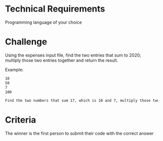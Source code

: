 # Technical Requirements
Programming language of your choice

# Challenge

Using the expenses input file, find the two entries that sum to 2020; multiply those two entries together and return the result.



Example:
```2
10
50
7
100

Find the two numbers that sum 17, which is 10 and 7, multiply those two, 10*7 = 70. 70 is the answer.
```



# Criteria
The winner is the first person to submit their code with the correct answer
